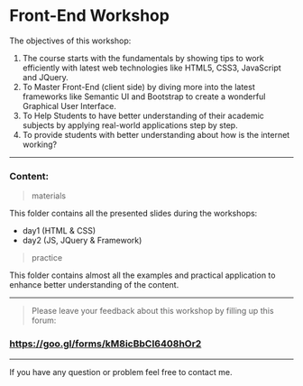 # Front-End Workshop
The objectives of this workshop:

1. The course starts with the fundamentals by showing tips to work efficiently with latest web technologies like HTML5, CSS3, JavaScript and JQuery.
2. To Master Front-End (client side) by diving more into the latest frameworks like Semantic UI and Bootstrap to create a wonderful Graphical User Interface. 
3. To Help Students to have better understanding of their academic subjects by applying real-world applications step by step.
4. To provide students with better understanding about how is the internet working?  

---

### Content:

> materials

This folder contains all the presented slides during the workshops:

+ day1 (HTML & CSS)
+ day2 (JS, JQuery & Framework)

> practice

This folder contains almost all the examples and practical application to enhance better understanding of the content.



---

> Please leave your feedback about this workshop by filling up this forum:

### https://goo.gl/forms/kM8icBbCI6408hOr2

---


If you have any question or problem feel free to contact me.

